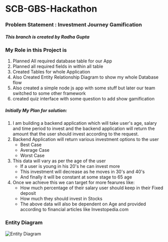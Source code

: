 # SCB-GBS-Hackathon
### Problem Statement : Investment Journey Gamification

##### This branch is created by Radha Gupta 

### My Role in this Project is
1. Planned All required database table for our App
2. Planned all required fields in within all table
3. Created Tables for whole Application
4. Also Created Entity Relationship Diagram to show my whole Database flow
5. Also created a simple node js app with some stuff but later our team switched to some other framework
6. created quiz interface with some question to add show gamification


##### Initially My Plan for solution:
1. I am building a backend application which will take user's age, salary and time period to invest and the backend application will return the amount that the user should invest according to the request.
2. Backend Application will return various investment options to the user 
    - Best Case
    - Average Case
    - Worst Case
3. This data will vary as per the age of the user
    - If a user is young in his 20's he can invest more 
    - This investment will decrease as he moves in 30's and 40's
    - And finally it will be constant at some stage to 65 age
4. Once we achieve this we can target for more fearures like:
    - How much percentage of their salary user should keep in their Fixed deposit
    - How much they should invest in Stocks
    - The above data will also be dependent on Age and provided according to financial articles like Investopedia.com

### Entity Diagram 
![Entity Diagram](https://github.com/Geetanjalikarn/SCB-GBS-Hackathon/blob/Radha-Gupta/Entity_Relation_Code/App_Entity_Diagram.png?raw=true)    